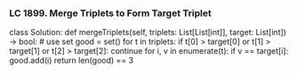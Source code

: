 ### LC 1899. Merge Triplets to Form Target Triplet
class Solution:
    def mergeTriplets(self, triplets: List[List[int]], target: List[int]) -> bool:
        # use set
        good = set()
        for t in triplets:
            if t[0] > target[0] or t[1] > target[1] or t[2] > target[2]:
                continue
            for i, v in enumerate(t):
                if v == target[i]:
                    good.add(i)
        return len(good) == 3